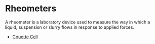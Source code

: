 # Rheometers

A rheometer is a laboratory device used to measure the way in which a liquid, suspension or slurry flows in response to applied forces.

- [Couette Cell](Couette-Cell)
